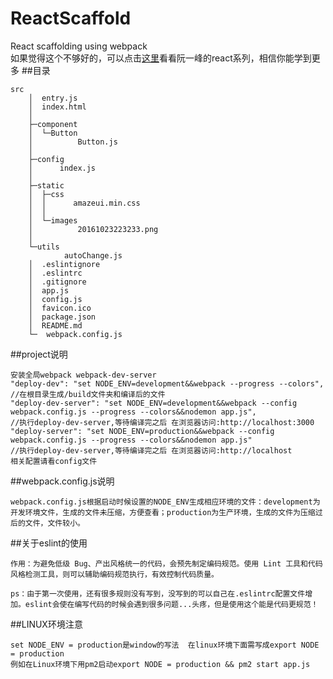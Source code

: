 # ReactScaffold
React scaffolding using webpack  
如果觉得这个不够好的，可以点击[这里](http://www.ruanyifeng.com/blog/2016/09/react-technology-stack.html)看看阮一峰的react系列，相信你能学到更多
##目录
```
src
    │  entry.js
    │  index.html
    │
    ├─component
    │  └─Button
    │          Button.js
    │
    ├─config
    │      index.js
    │
    ├─static
    │  ├─css
    │  │      amazeui.min.css
    │  │
    │  └─images
    │          20161023223233.png
    │
    └─utils
            autoChange.js
    │  .eslintignore
    │  .eslintrc
    │  .gitignore
    │  app.js
    │  config.js
    │  favicon.ico
    │  package.json
    │  README.md
    └─  webpack.config.js
```
##project说明
```
安装全局webpack webpack-dev-server
"deploy-dev": "set NODE_ENV=development&&webpack --progress --colors",                                           //在根目录生成/build文件夹和编译后的文件
"deploy-dev-server": "set NODE_ENV=development&&webpack --config webpack.config.js --progress --colors&&nodemon app.js",                //执行deploy-dev-server,等待编译完之后 在浏览器访问:http://localhost:3000
"deploy-server": "set NODE_ENV=production&&webpack --config webpack.config.js --progress --colors&&nodemon app.js"                        //执行deploy-dev-server,等待编译完之后 在浏览器访问:http://localhost
相关配置请看config文件
```
##webpack.config.js说明
```
webpack.config.js根据启动时候设置的NODE_ENV生成相应环境的文件：development为开发环境文件，生成的文件未压缩，方便查看；production为生产环境，生成的文件为压缩过后的文件，文件较小。
```
##关于eslint的使用
```
作用：为避免低级 Bug、产出风格统一的代码，会预先制定编码规范。使用 Lint 工具和代码风格检测工具，则可以辅助编码规范执行，有效控制代码质量。

ps：由于第一次使用，还有很多规则没有写到，没写到的可以自己在.eslintrc配置文件增加。eslint会使在编写代码的时候会遇到很多问题...头疼，但是使用这个能是代码更规范！
```
##LINUX环境注意
```
set NODE_ENV = production是window的写法  在linux环境下面需写成export NODE = production
例如在Linux环境下用pm2启动export NODE = production && pm2 start app.js
```